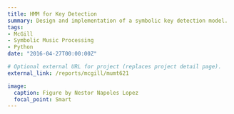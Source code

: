 ```yaml
---
title: HMM for Key Detection
summary: Design and implementation of a symbolic key detection model.
tags:
- McGill
- Symbolic Music Processing
- Python
date: "2016-04-27T00:00:00Z"

# Optional external URL for project (replaces project detail page).
external_link: /reports/mcgill/mumt621

image:
  caption: Figure by Nestor Napoles Lopez
  focal_point: Smart
---
```

